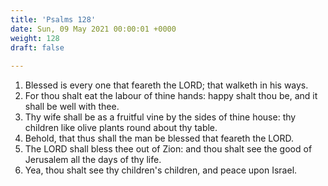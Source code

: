 ```yaml
---
title: 'Psalms 128'
date: Sun, 09 May 2021 00:00:01 +0000
weight: 128
draft: false
  
---
```


1. Blessed is every one that feareth the LORD; that walketh in his ways.
2. For thou shalt eat the labour of thine hands: happy shalt thou be, and it shall be well with thee.
3. Thy wife shall be as a fruitful vine by the sides of thine house: thy children like olive plants round about thy table.
4. Behold, that thus shall the man be blessed that feareth the LORD.
5. The LORD shall bless thee out of Zion: and thou shalt see the good of Jerusalem all the days of thy life.
6. Yea, thou shalt see thy children's children, and peace upon Israel.
